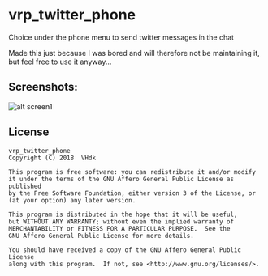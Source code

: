 # vrp_twitter_phone
Choice under the phone menu to send twitter messages in the chat

Made this just because I was bored and will therefore not be maintaining it, but feel free to use it anyway...

## Screenshots:
![alt screen1](https://steamuserimages-a.akamaihd.net/ugc/949586755969491199/77F6DA578391239272FFFC31A702E7CF00A0EA23/ "Screen1")

## License

    vrp_twitter_phone
    Copyright (C) 2018  VHdk

    This program is free software: you can redistribute it and/or modify
    it under the terms of the GNU Affero General Public License as published
    by the Free Software Foundation, either version 3 of the License, or
    (at your option) any later version.

    This program is distributed in the hope that it will be useful,
    but WITHOUT ANY WARRANTY; without even the implied warranty of
    MERCHANTABILITY or FITNESS FOR A PARTICULAR PURPOSE.  See the
    GNU Affero General Public License for more details.

    You should have received a copy of the GNU Affero General Public License
    along with this program.  If not, see <http://www.gnu.org/licenses/>.
